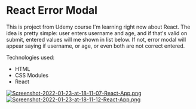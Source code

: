 # React Error Modal

This is project from Udemy course I'm learning right now about React. The idea is pretty simple: user enters username and age, and if that's valid on submit, entered values will me shown in list below. If not, error modal will appear saying if username, or age, or even both are not correct entered.

Technologies used:
- HTML
- CSS Modules
- React

[![Screenshot-2022-01-23-at-18-11-07-React-App.png](https://i.postimg.cc/MKcHtV5Z/Screenshot-2022-01-23-at-18-11-07-React-App.png)](https://postimg.cc/8jSTzFxx)
[![Screenshot-2022-01-23-at-18-11-12-React-App.png](https://i.postimg.cc/nVSMv0vw/Screenshot-2022-01-23-at-18-11-12-React-App.png)](https://postimg.cc/Dms2hQpq)
